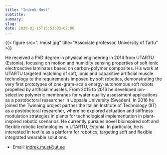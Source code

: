 ```yaml
---
title: "Indrek Must"
subtitle:
summary:
slug:
date: 2020-01-15T15:53:03+02:00
---
```


{{< figure src="../must.jpg" title="Associate professor, University of Tartu" >}}

He received a PhD degree in physical engineering in 2014 from UTARTU (Estonia), focusing on motion and humidity sensing properties of soft ionic electroactive laminates based on carbon-polymer composites. His work at UTARTU targeted matching of soft, ionic and capacitive artificial muscle technology to the requirements imposed by soft robotics, demonstrating the very first prototypes of one-gram-scale energy-autonomous soft robots propelled by artificial muscles. From 2015 to 2016 he developed ion-selective polymeric membranes for water quality assessment applications as a postdoctoral researcher in Uppsala University (Sweden). In 2016 he joined the Twinning project partner the Italian Institute of Technology (IIT) as a postdoctoral researcher, where he explored actuation and stiffness modulation strategies in plants for technological implementation in plant-inspired robotic scenarios. He currently pursues novel bioinspired soft and flexible robotic technologies in UTARTU, Estonia. In particular, he is interested in textile as a platform for robotics, targeting soft and flexible integrated wearable solutions.

- Email: [indrek.must@ut.ee](mailto:indrek.must@ut.ee)
